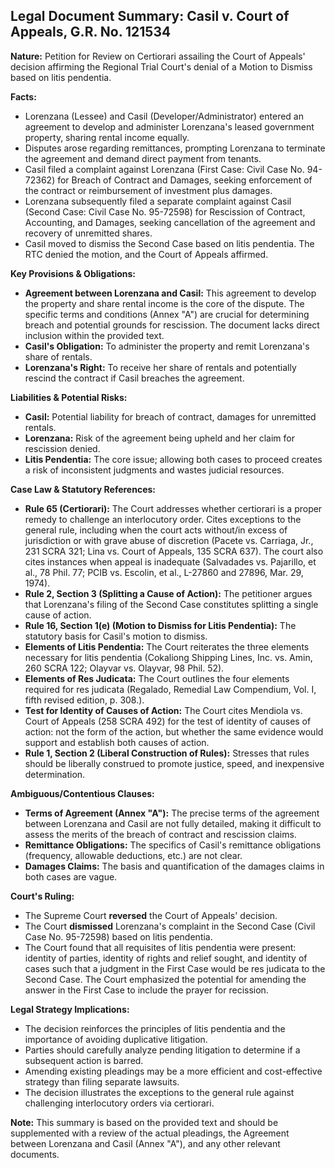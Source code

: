 ## Legal Document Summary: Casil v. Court of Appeals, G.R. No. 121534

**Nature:** Petition for Review on Certiorari assailing the Court of Appeals' decision affirming the Regional Trial Court's denial of a Motion to Dismiss based on litis pendentia.

**Facts:**

*   Lorenzana (Lessee) and Casil (Developer/Administrator) entered an agreement to develop and administer Lorenzana's leased government property, sharing rental income equally.
*   Disputes arose regarding remittances, prompting Lorenzana to terminate the agreement and demand direct payment from tenants.
*   Casil filed a complaint against Lorenzana (First Case: Civil Case No. 94-72362) for Breach of Contract and Damages, seeking enforcement of the contract or reimbursement of investment plus damages.
*   Lorenzana subsequently filed a separate complaint against Casil (Second Case: Civil Case No. 95-72598) for Rescission of Contract, Accounting, and Damages, seeking cancellation of the agreement and recovery of unremitted shares.
*   Casil moved to dismiss the Second Case based on litis pendentia. The RTC denied the motion, and the Court of Appeals affirmed.

**Key Provisions & Obligations:**

*   **Agreement between Lorenzana and Casil:** This agreement to develop the property and share rental income is the core of the dispute. The specific terms and conditions (Annex "A") are crucial for determining breach and potential grounds for rescission. The document lacks direct inclusion within the provided text.
*   **Casil's Obligation:** To administer the property and remit Lorenzana's share of rentals.
*   **Lorenzana's Right:** To receive her share of rentals and potentially rescind the contract if Casil breaches the agreement.

**Liabilities & Potential Risks:**

*   **Casil:** Potential liability for breach of contract, damages for unremitted rentals.
*   **Lorenzana:** Risk of the agreement being upheld and her claim for rescission denied.
*   **Litis Pendentia:** The core issue; allowing both cases to proceed creates a risk of inconsistent judgments and wastes judicial resources.

**Case Law & Statutory References:**

*   **Rule 65 (Certiorari):** The Court addresses whether certiorari is a proper remedy to challenge an interlocutory order. Cites exceptions to the general rule, including when the court acts without/in excess of jurisdiction or with grave abuse of discretion (Pacete vs. Carriaga, Jr., 231 SCRA 321; Lina vs. Court of Appeals, 135 SCRA 637). The court also cites instances when appeal is inadequate (Salvadades vs. Pajarillo, et al., 78 Phil. 77; PCIB vs. Escolin, et al., L-27860 and 27896, Mar. 29, 1974).
*   **Rule 2, Section 3 (Splitting a Cause of Action):** The petitioner argues that Lorenzana's filing of the Second Case constitutes splitting a single cause of action.
*   **Rule 16, Section 1(e) (Motion to Dismiss for Litis Pendentia):** The statutory basis for Casil's motion to dismiss.
*   **Elements of Litis Pendentia:** The Court reiterates the three elements necessary for litis pendentia (Cokaliong Shipping Lines, Inc. vs. Amin, 260 SCRA 122; Olayvar vs. Olayvar, 98 Phil. 52).
*   **Elements of Res Judicata:** The Court outlines the four elements required for res judicata (Regalado, Remedial Law Compendium, Vol. I, fifth revised edition, p. 308.).
*   **Test for Identity of Causes of Action:** The Court cites Mendiola vs. Court of Appeals (258 SCRA 492) for the test of identity of causes of action: not the form of the action, but whether the same evidence would support and establish both causes of action.
*   **Rule 1, Section 2 (Liberal Construction of Rules):** Stresses that rules should be liberally construed to promote justice, speed, and inexpensive determination.

**Ambiguous/Contentious Clauses:**

*   **Terms of Agreement (Annex "A"):** The precise terms of the agreement between Lorenzana and Casil are not fully detailed, making it difficult to assess the merits of the breach of contract and rescission claims.
*   **Remittance Obligations:** The specifics of Casil's remittance obligations (frequency, allowable deductions, etc.) are not clear.
*   **Damages Claims:** The basis and quantification of the damages claims in both cases are vague.

**Court's Ruling:**

*   The Supreme Court **reversed** the Court of Appeals' decision.
*   The Court **dismissed** Lorenzana's complaint in the Second Case (Civil Case No. 95-72598) based on litis pendentia.
*   The Court found that all requisites of litis pendentia were present: identity of parties, identity of rights and relief sought, and identity of cases such that a judgment in the First Case would be res judicata to the Second Case. The Court emphasized the potential for amending the answer in the First Case to include the prayer for recission.

**Legal Strategy Implications:**

*   The decision reinforces the principles of litis pendentia and the importance of avoiding duplicative litigation.
*   Parties should carefully analyze pending litigation to determine if a subsequent action is barred.
*   Amending existing pleadings may be a more efficient and cost-effective strategy than filing separate lawsuits.
*   The decision illustrates the exceptions to the general rule against challenging interlocutory orders via certiorari.

**Note:** This summary is based on the provided text and should be supplemented with a review of the actual pleadings, the Agreement between Lorenzana and Casil (Annex "A"), and any other relevant documents.
